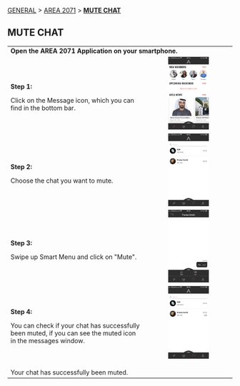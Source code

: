 [GENERAL](GENERAL/README.md) > [AREA 2071](AREA/README.md) > **[MUTE CHAT](AREA/mutechat.md)**

## MUTE CHAT <br>

<table>
  <thead>
  </thead>
  <tbody>
    <tr>
      <tr><td colspan="3"><b>Open the AREA 2071 Application on your smartphone.</b></td>
    </tr>
    <tr>
    <td style="text-align: left"><p><b>Step 1:</b></p>Click on the Message icon, which you can find in the bottom bar.</td>
    <td style="text-align: center"><img src="mutechat01.png"{ width=50% } alt="Mute Chat Step 1"></td>
    </tr>
    <tr>
    <td style="text-align: left"><p><b>Step 2:</b></p>Choose the chat you want to mute.</td>
    <td style="text-align: center"><img src="mutechat02.PNG"{ width=50% } alt="Mute Chat Step 1"></td>
    </tr>
    <tr>
    <td style="text-align: left"><p><b>Step 3:</b></p>Swipe up Smart Menu and click on "Mute".</td>
    <td style="text-align: center"><img src="mutechat03.PNG"{ width=50% } alt="Mute Chat Step 1"></td>
    </tr>
    <tr>
    <td style="text-align: left"><p><b>Step 4:</b></p>You can check if your chat has successfully been muted, if you can see the muted icon in the messages window.</td>
    <td style="text-align: center"><img src="mutechat04.PNG"{ width=50% } alt="Mute Chat Step 1"></td>
    </tr>
    <tr>
    <td style="text-align: left"><p><b></b></p>Your chat has successfully been muted.</td>
    </tr>
    </tbody>
</table>
